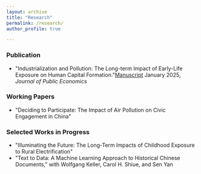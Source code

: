 ```yaml
---
layout: archive
title: "Research"
permalink: /research/
author_profile: true

---
```


### Publication
* "Industrialization and Pollution: The Long-term Impact of Early-Life Exposure on Human Capital Formation."[Manuscript](../files/IndustrialPollution_Manuscript.pdf) January 2025, *Journal of Public Economics*

### Working Papers
* "Deciding to Participate: The Impact of Air Pollution on Civic Engagement in China"

### Selected Works in Progress
* "Illuminating the Future: The Long-Term Impacts of Childhood Exposure to Rural Electrification"
* "Text to Data: A Machine Learning Approach to Historical Chinese Documents," with Wolfgang Keller, Carol H. Shiue, and Sen Yan




